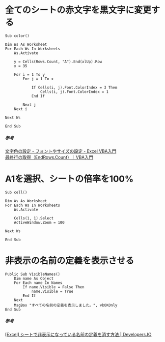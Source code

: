 # 全てのシートの赤文字を黒文字に変更する

```
Sub color()

Dim Ws As Worksheet
For Each Ws In Worksheets
    Ws.Activate
    
    y = Cells(Rows.Count, "A").End(xlUp).Row
    x = 35

    For i = 1 To y
        For j = 1 To x
    
            If Cells(i, j).Font.ColorIndex = 3 Then
                Cells(i, j).Font.ColorIndex = 1
            End If
    
        Next j
    Next i

Next Ws

End Sub
```

##### 参考
[文字色の設定 - フォントやサイズの設定 - Excel VBA入門](https://www.officepro.jp/excelvba/cell_font/index6.html)  
[最終行の取得（EndRows.Count）｜VBA入門](http://www.start-macro.com/55/w/s029.html)

# A1を選択、シートの倍率を100%

```
Sub cell()

Dim Ws As Worksheet
For Each Ws In Worksheets
    Ws.Activate
    
    Cells(1, 1).Select
    ActiveWindow.Zoom = 100

Next Ws

End Sub
```

# 非表示の名前の定義を表示させる

```
Public Sub VisibleNames()
    Dim name As Object
    For Each name In Names
        If name.Visible = False Then
            name.Visible = True
        End If
    Next
    MsgBox "すべての名前の定義を表示しました。", vbOKOnly
End Sub
```

##### 参考
[[Excel] シートで非表示になっている名前の定義を消す方法 | Developers.IO](https://dev.classmethod.jp/articles/excel-delete-name/)
